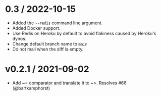 # 0.3 / 2022-10-15

* Added the `--redis` command line argument.
* Added Docker support.
* Use Redis on Heroku by default to avoid flakiness caused by Heroku's dynos.
* Change default branch name to `main`
* Do not mail when the diff is empty.
# v0.2.1 / 2021-09-02

* Add ~= comparator and translate it to ~>. Resolves #66 (@bartkamphorst)